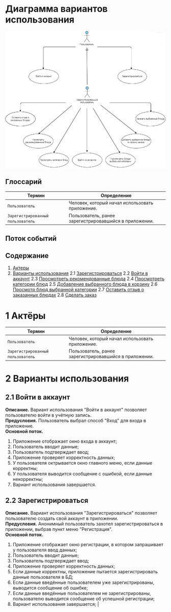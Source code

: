 # Диаграмма вариантов использования

![](./usecase/use_case.png)

## Глоссарий

| Термин                            | Определение                                            |
|-----------------------------------|--------------------------------------------------------|
| `Пользователь`                    | Человек, который начал использовать приложение.        |
| `Зарегистрированный пользователь` | Пользователь, ранее зарегистрировавшийся в приложении. |

## Поток событий

## Содержание

1. [Актеры](#actors)
2. [Варианты использования](#use_case)
2.1 [Зарегистрироваться](#register)
2.2 [Войти в аккаунт](#login)
2.3 [Просмотреть рекомендованные блюда](#view_recs)
2.4 [Просмотреть категории блюд](#view_categories)
2.5 [Добавление выбранного блюда в корзину](#add_to_cart)
2.6 [Просмотр блюд выбранной категории](#view_category_produtcs)
2.7 [Оставить отзыв о заказанных блюдах](#review)
2.8 [Сделать заказ](#order)

<a name="actors"/>

# 1 Актёры

| Термин                            | Определение                                            |
|-----------------------------------|--------------------------------------------------------|
| `Пользователь`                    | Человек, который начал использовать приложение.        |
| `Зарегистрированный пользователь` | Пользователь, ранее зарегистрировавшийся в приложении. |

<a name="use_case"/>

# 2 Варианты использования

<a name="login"/>

## 2.1 Войти в аккаунт

**Описание.** Вариант использования "Войти в аккаунт" позволяет пользователю войти в учётную запись.  
**Предусловия.** Пользователь выбрал способ "Вход" для входа в приложение.  
**Основной поток.**
1. Приложение отображает окно входа в аккаунт;
2. Пользователь вводит данные;
3. Пользователь подтверждает ввод;
4. Приложение проверяет корректность данных;
5. У пользователя октрывается окно главного меню, если данные корректны;
6. У пользователя выводится сообщение с ошибкой, если данные некорректны;
7. Вариант использования завершается.

<a name="register"/>

## 2.2 Зарегистрироваться

**Описание.** Вариант использования "Зарегистрироваться" позволяет пользователю создать свой аккаунт в приложении.  
**Предусловия.** Анонимный пользователь захотел зарегистрироваться в приложении, выбрав пункт меню "Регистрация".  
**Основной поток.**
1. Приложение отображает окно регистрации, в котором запрашивает у пользователя ввод данных;
2. Пользователь вводит данные;
3. Пользователь подтверждает ввод;
4. Приложение проверяет корректность данных;
5. Если данные корректны, приложение пытается зарегистрировать данные пользователя в БД;
6. Если данные введённые пользователем уже зарегистрированы, выводится сообщение об ошибке;
7. Если данные введённые пользователем не зарегистрированы, пользователю выводится сообщение об успешной регистрации;
8. Вариант использования завершается;   |